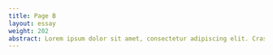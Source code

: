 ```yaml
---
title: Page B
layout: essay
weight: 202
abstract: Lorem ipsum dolor sit amet, consectetur adipiscing elit. Cras non venenatis dui, at fringilla augue. Donec sit amet fringilla nunc, vel dignissim nisi. Fusce at libero quis lectus feugiat facilisis ac vel ante. Nulla facilisi. Aenean sodales nunc non volutpat feugiat. Quisque vestibulum vestibulum dolor a aliquam.
---
```

